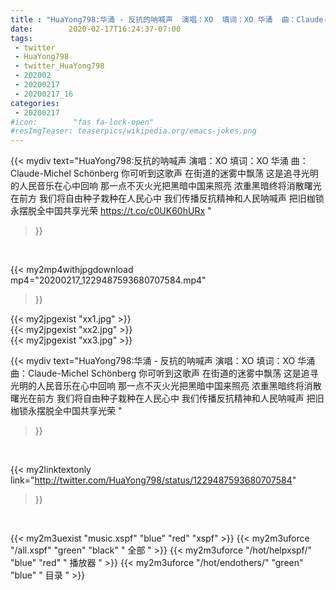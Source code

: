 ```yaml
---
title : "HuaYong798:华涌 - 反抗的呐喊声  演唱：XO  填词：XO 华涌  曲：Claude-Michel Schönberg  你可听到这歌声 在街道的迷雾中飘荡 这是追寻光明的人民音乐在心中回响 那一点不灭火光把黑暗中国来照亮 浓重黑暗终将消散曙光在前方 我们将自由种子栽种在人民心中 我们传播反抗精神和人民呐喊声 把旧枷锁永摆脱全中国共享光荣 "
date:        2020-02-17T16:24:37-07:00
tags:
 - twitter
 - HuaYong798
 - twitter_HuaYong798
 - 202002
 - 20200217
 - 20200217_16
categories:
 - 20200217
#icon:        "fas fa-lock-open"
#resImgTeaser: teaserpics/wikipedia.org/emacs-jokes.png
---
```


{{< mydiv text="HuaYong798:反抗的呐喊声  演唱：XO  填词：XO 华涌  曲：Claude-Michel Schönberg  你可听到这歌声 在街道的迷雾中飘荡 这是追寻光明的人民音乐在心中回响 那一点不灭火光把黑暗中国来照亮 浓重黑暗终将消散曙光在前方 我们将自由种子栽种在人民心中 我们传播反抗精神和人民呐喊声 把旧枷锁永摆脱全中国共享光荣 https://t.co/c0UK60hURx "
>}}
<br>


{{< my2mp4withjpgdownload mp4="20200217_1229487593680707584.mp4"
>}}

{{< my2jpgexist "xx1.jpg" >}}<br>
{{< my2jpgexist "xx2.jpg" >}}<br>
{{< my2jpgexist "xx3.jpg" >}}<br>



{{< mydiv text="HuaYong798:华涌 - 反抗的呐喊声  演唱：XO  填词：XO 华涌  曲：Claude-Michel Schönberg  你可听到这歌声 在街道的迷雾中飘荡 这是追寻光明的人民音乐在心中回响 那一点不灭火光把黑暗中国来照亮 浓重黑暗终将消散曙光在前方 我们将自由种子栽种在人民心中 我们传播反抗精神和人民呐喊声 把旧枷锁永摆脱全中国共享光荣 "
>}}
<br>

{{< my2linktextonly link="http://twitter.com/HuaYong798/status/1229487593680707584"
>}}


<br>

{{< my2m3uexist "music.xspf"        "blue"   "red"    "xspf" >}} {{< my2m3uforce "/all.xspf"         "green"  "black"  " 全部 " >}} {{< my2m3uforce "/hot/helpxspf/"    "blue"   "red"    " 播放器 " >}} {{< my2m3uforce "/hot/endothers/"   "green"  "blue"   " 目录 " >}} 
